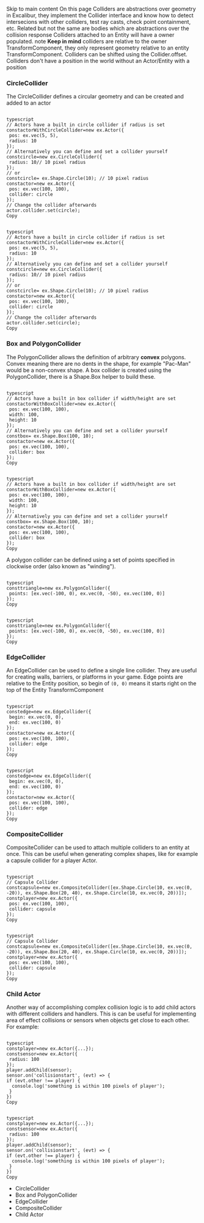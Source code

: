 Skip to main content
On this page
Colliders are abstractions over geometry in Excalibur, they implement the Collider interface and know how to detect intersecions with other colliders, test ray casts, check point containment, etc. Related but not the same are bodies which are abstractions over the collision response
Colliders attached to an Entity will have a owner populated.
note
**Keep in mind** colliders are relative to the owner TransformComponent, they only represent geometry relative to an entity TransformComponent. Colliders can be shifted using the Collider.offset.
Colliders don't have a position in the world without an Actor/Entity with a position
### CircleCollider​
The CircleCollider defines a circular geometry and can be created and added to an actor
```

typescript
// Actors have a built in circle collider if radius is set
constactorWithCircleCollider=new ex.Actor({
 pos: ex.vec(5, 5),
 radius: 10
});
// Alternatively you can define and set a collider yourself
constcircle=new ex.CircleCollider({
 radius: 10// 10 pixel radius
});
// or
constcircle= ex.Shape.Circle(10); // 10 pixel radius
constactor=new ex.Actor({
 pos: ex.vec(100, 100),
 collider: circle
});
// Change the collider afterwards
actor.collider.set(circle);
Copy
```
```

typescript
// Actors have a built in circle collider if radius is set
constactorWithCircleCollider=new ex.Actor({
 pos: ex.vec(5, 5),
 radius: 10
});
// Alternatively you can define and set a collider yourself
constcircle=new ex.CircleCollider({
 radius: 10// 10 pixel radius
});
// or
constcircle= ex.Shape.Circle(10); // 10 pixel radius
constactor=new ex.Actor({
 pos: ex.vec(100, 100),
 collider: circle
});
// Change the collider afterwards
actor.collider.set(circle);
Copy
```

### Box and PolygonCollider​
The PolygonCollider allows the definition of arbitrary **convex** polygons. Convex meaning there are no dents in the shape, for example "Pac-Man" would be a non-convex shape.
A box collider is created using the PolygonCollider, there is a Shape.Box helper to build these.
```

typescript
// Actors have a built in box collider if width/height are set
constactorWithBoxCollider=new ex.Actor({
 pos: ex.vec(100, 100),
 width: 100,
 height: 10
});
// Alternatively you can define and set a collider yourself
constbox= ex.Shape.Box(100, 10);
constactor=new ex.Actor({
 pos: ex.vec(100, 100),
 collider: box
});
Copy
```
```

typescript
// Actors have a built in box collider if width/height are set
constactorWithBoxCollider=new ex.Actor({
 pos: ex.vec(100, 100),
 width: 100,
 height: 10
});
// Alternatively you can define and set a collider yourself
constbox= ex.Shape.Box(100, 10);
constactor=new ex.Actor({
 pos: ex.vec(100, 100),
 collider: box
});
Copy
```

A polygon collider can be defined using a set of points specified in clockwise order (also known as "winding").
```

typescript
consttriangle=new ex.PolygonCollider({
 points: [ex.vec(-100, 0), ex.vec(0, -50), ex.vec(100, 0)]
});
Copy
```
```

typescript
consttriangle=new ex.PolygonCollider({
 points: [ex.vec(-100, 0), ex.vec(0, -50), ex.vec(100, 0)]
});
Copy
```

### EdgeCollider​
An EdgeCollider can be used to define a single line collider.
They are useful for creating walls, barriers, or platforms in your game.
Edge points are relative to the Entity position, so begin of `(0, 0)` means it starts right on the top of the Entity TransformComponent
```

typescript
constedge=new ex.EdgeCollider({
 begin: ex.vec(0, 0),
 end: ex.vec(100, 0)
});
constactor=new ex.Actor({
 pos: ex.vec(100, 100),
 collider: edge
});
Copy
```
```

typescript
constedge=new ex.EdgeCollider({
 begin: ex.vec(0, 0),
 end: ex.vec(100, 0)
});
constactor=new ex.Actor({
 pos: ex.vec(100, 100),
 collider: edge
});
Copy
```

### CompositeCollider​
CompositeCollider can be used to attach multiple colliders to an entity at once. This can be useful when generating complex shapes, like for example a capsule collider for a player Actor.
```

typescript
// Capsule Collider
constcapsule=new ex.CompositeCollider([ex.Shape.Circle(10, ex.vec(0, -20)), ex.Shape.Box(20, 40), ex.Shape.Circle(10, ex.vec(0, 20))]);
constplayer=new ex.Actor({
 pos: ex.vec(100, 100),
 collider: capsule
});
Copy
```
```

typescript
// Capsule Collider
constcapsule=new ex.CompositeCollider([ex.Shape.Circle(10, ex.vec(0, -20)), ex.Shape.Box(20, 40), ex.Shape.Circle(10, ex.vec(0, 20))]);
constplayer=new ex.Actor({
 pos: ex.vec(100, 100),
 collider: capsule
});
Copy
```

### Child Actor​
Another way of accomplishing complex collision logic is to add child actors with different colliders and handlers.
This is can be useful for implementing area of effect collisions or sensors when objects get close to each other.
For example:
```

typescript
constplayer=new ex.Actor({...});
constsensor=new ex.Actor({
 radius: 100
});
player.addChild(sensor);
sensor.on('collisionstart', (evt) => {
if (evt.other !== player) {
  console.log('something is within 100 pixels of player');
 }
})
Copy
```
```

typescript
constplayer=new ex.Actor({...});
constsensor=new ex.Actor({
 radius: 100
});
player.addChild(sensor);
sensor.on('collisionstart', (evt) => {
if (evt.other !== player) {
  console.log('something is within 100 pixels of player');
 }
})
Copy
```

  * CircleCollider
  * Box and PolygonCollider
  * EdgeCollider
  * CompositeCollider
  * Child Actor


